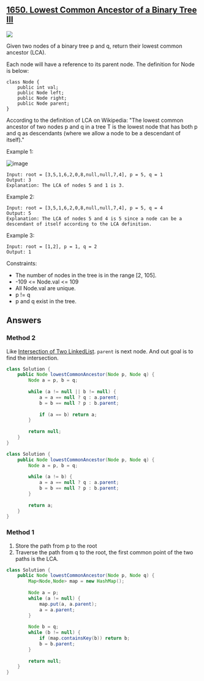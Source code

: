 ## [1650. Lowest Common Ancestor of a Binary Tree III](https://leetcode.com/problems/lowest-common-ancestor-of-a-binary-tree-iii/)

![](https://github.com/weltond/DataStructure/blob/master/medium.PNG)

Given two nodes of a binary tree p and q, return their lowest common ancestor (LCA).

Each node will have a reference to its parent node. The definition for Node is below:
```
class Node {
    public int val;
    public Node left;
    public Node right;
    public Node parent;
}
```

According to the definition of LCA on Wikipedia: "The lowest common ancestor of two nodes p and q in a tree T is the lowest node that has both p and q as descendants (where we allow a node to be a descendant of itself)."

 

Example 1:

![image](https://user-images.githubusercontent.com/9000286/149817343-25d43c02-e5f5-487f-812c-3d9f80df7e12.png)

```
Input: root = [3,5,1,6,2,0,8,null,null,7,4], p = 5, q = 1
Output: 3
Explanation: The LCA of nodes 5 and 1 is 3.
```

Example 2:

```
Input: root = [3,5,1,6,2,0,8,null,null,7,4], p = 5, q = 4
Output: 5
Explanation: The LCA of nodes 5 and 4 is 5 since a node can be a descendant of itself according to the LCA definition.
```

Example 3:

```
Input: root = [1,2], p = 1, q = 2
Output: 1
``` 

Constraints:

- The number of nodes in the tree is in the range [2, 105].
- -109 <= Node.val <= 109
- All Node.val are unique.
- p != q
- p and q exist in the tree.

## Answers

### Method 2 
Like [Intersection of Two LinkedList](https://github.com/weltond/DataStructure/blob/master/LeetCode/linkedlist/Lc160IntersectionOfTwoLinkedList.java). `parent` is next node. And out goal is to find the intersection.

```java
class Solution {
    public Node lowestCommonAncestor(Node p, Node q) {
        Node a = p, b = q;
        
        while (a != null || b != null) {
            a = a == null ? q : a.parent;
            b = b == null ? p : b.parent;
            
            if (a == b) return a;
        }
        
        return null;
    }
}

class Solution {
    public Node lowestCommonAncestor(Node p, Node q) {
        Node a = p, b = q;
        
        while (a != b) {
            a = a == null ? q : a.parent;
            b = b == null ? p : b.parent;
        }
        
        return a;
    }
}
```

### Method 1 
1. Store the path from p to the root
2. Traverse the path from q to the root, the first common point of the two paths is the LCA.

```java
class Solution {
    public Node lowestCommonAncestor(Node p, Node q) {
        Map<Node,Node> map = new HashMap();
        
        Node a = p;
        while (a != null) {
            map.put(a, a.parent);
            a = a.parent;
        }
        
        Node b = q;
        while (b != null) {
            if (map.containsKey(b)) return b;
            b = b.parent;
        }
        
        return null;
    }
}
```
